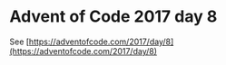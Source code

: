 # Advent of Code 2017 day 8

See [https://adventofcode.com/2017/day/8](https://adventofcode.com/2017/day/8)
